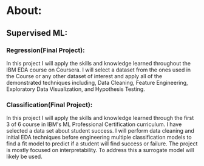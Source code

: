 # About:
## Supervised ML:
### Regression(Final Project):
In this project I will apply the skills and knowledge learned throughout the IBM EDA course on Coursera. I will select a dataset from the ones used in the Course or any other dataset of interest and apply all of the demonstrated techniques including, Data Cleaning, Feature Engineering, Exploratory Data Visualization, and Hypothesis Testing.
### Classification(Final Project):
In this project I will apply the skills and knowledge learned through the first 3 of 6 course in IBM's ML Professional Certification curriculum. I have selected a data set about student success. I will perform data cleaning and initial EDA techniques before engineering multiple classification models to find a fit model to predict if a student will find success or failure. The project is mostly focused on interpretability. To address this a surrogate model will likely be used. 